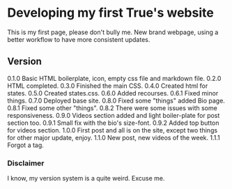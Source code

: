 # Developing my first True's website

This is my first page, please don't bully me.
New brand webpage, using a better workflow to have more consistent updates.

## Version

0.1.0 Basic HTML boilerplate, icon, empty css file and markdown file.
0.2.0 HTML completed.
0.3.0 Finished the main CSS.
0.4.0 Created html for states.
0.5.0 Created states.css.
0.6.0 Added recourses.
0.6.1 Fixed minor things.
0.7.0 Deployed base site.
0.8.0 Fixed some "things" added Bio page.
0.8.1 Fixed some other "things".
0.8.2 There were some issues with some responsiveness.
0.9.0 Videos section added and light boiler-plate for post section too.
0.9.1 Small fix with the bio's size-font.
0.9.2 Added top button for videos section.
1.0.0 First post and all is on the site, except two things for other major update, enjoy.
1.1.0 New post, new videos of the week.
1.1.1 Forgot a tag.

### Disclaimer

I know, my version system is a quite weird. Excuse me.
